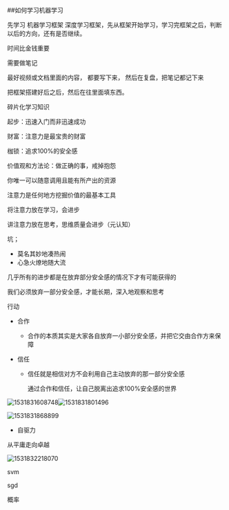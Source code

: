 ##如何学习机器学习

先学习 机器学习框架 深度学习框架，先从框架开始学习，学习完框架之后，判断以后的方向，还有是否继续。

时间比金钱重要

需要做笔记

最好视频或文档里面的内容， 都要写下来， 然后在复盘，把笔记都记下来

把框架搭建好后之后，然后在往里面填东西。

碎片化学习知识





起步：迅速入门而非迅速成功

财富：注意力是最宝贵的财富

枷锁：追求100%的安全感

价值观和方法论：做正确的事，戒掉抱怨



你唯一可以随意调用且能有所产出的资源

注意力是任何地方挖掘价值的最基本工具

将注意力放在学习，会进步

讲注意力放在思考，思维质量会进步（元认知）

坑；

- 莫名其妙地凑热闹
- 心急火燎地随大流





几乎所有的进步都是在放弃部分安全感的情况下才有可能获得的

我们必须放弃一部分安全感，才能长期，深入地观察和思考

行动

- 合作

  - 合作的本质其实是大家各自放弃一小部分安全感，并把它交由合作方来保障

- 信任

  - 信任就是相信对方不会利用自己主动放弃的那一部分安全感

    通过合作和信任，让自己脱离出追求100%安全感的世界

![1531831608748](C:\Users\shanquan\AppData\Local\Temp\1531831608748.png)![1531831801496](C:\Users\shanquan\AppData\Local\Temp\1531831801496.png)

![1531831868899](C:\Users\shanquan\AppData\Local\Temp\1531831868899.png)



* 自驱力

从平庸走向卓越

![1531832218070](C:\Users\shanquan\AppData\Local\Temp\1531832218070.png)

svm

sgd

概率